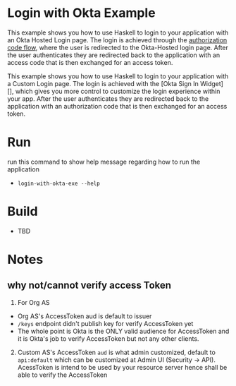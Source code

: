 # Login with Okta Example

This example shows you how to use Haskell to login to your application with an Okta Hosted Login page.  The login is achieved through the [authorization code flow](https://developer.okta.com/authentication-guide/implementing-authentication/auth-code), where the user is redirected to the Okta-Hosted login page.  After the user authenticates they are redirected back to the application with an access code that is then exchanged for an access token.

This example shows you how to use Haskell to login to your application with a Custom Login page.  The login is achieved with the [Okta Sign In Widget][], which gives you more control to customize the login experience within your app.  After the user authenticates they are redirected back to the application with an authorization code that is then exchanged for an access token.

# Run

run this command to show help message regarding how to run the application

- `login-with-okta-exe --help`

# Build

- TBD

# Notes

## why not/cannot verify access Token

1. For Org AS

- Org AS's AccessToken aud is default to issuer
- `/keys` endpoint didn't publish key for verify AccessToken yet
- The whole point is Okta is the ONLY valid audience for AccessToken and it is Okta's job to verify AccessToken but not any other clients.

2. Custom AS's AccessToken `aud` is what admin customized, default to `api:default` which can be customized at Admin UI (Security -> API).
   AcessToken is intend to be used by your resource server hence shall be able to verify the AccessToken
